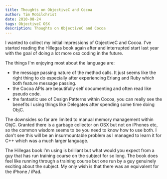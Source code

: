 ```yaml
---
title: Thoughts on ObjectiveC and Cocoa
author: Tim McGilchrist
date: 2010-08-24
tags: ObjectiveC OSX
description: Thoughts on ObjectiveC and Cocoa
---
```


I wanted to collect my initial impressions of ObjectiveC and Cocoa. I've started
reading the Hillegas book again after and interrupted start last year with the
goal of doing a lot more osx coding in the future.

The things I'm enjoying most about the language are:

* the message passing nature of the method calls. It just seems like the right
   thing to do especially after experiencing Erlang and Ruby which both feature
   message passing.
 * the Cocoa APIs are beautifully self documenting and often read like pseudo
   code.
 * the fantastic use of Design Patterns within Cocoa, you can really see the
   benefits I using things like Delegates after spending some time doing ObjC.

The downsides so far are limited to manual memory management within
ObjC. Granted there is a garbage collector on OSX but not on iPhones etc, so the
common wisdom seems to be you need to know how to use both. I don't see this
will be an insurmountable problem as I managed to learn it for C++ which was a
much larger language.

The Hillegas book I'm using is brilliant but what would you expect from a guy
that has run training course on the subject for so long. The book does feel like
running through a training course but one run by a guy genuinely exciting about
the subject. My only wish is that there was an equivalent for the iPhone /
iPad.
